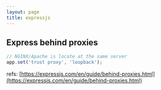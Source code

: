 ```yaml
---
layout: page
title: expressjs
---
```


## Express behind proxies

```js
// NGINX/Apache is locate at the same server
app.set('trust proxy', 'loopback');
```

refs: [https://expressjs.com/en/guide/behind-proxies.html](https://expressjs.com/en/guide/behind-proxies.html)